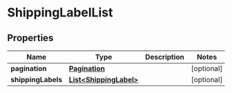 
# ShippingLabelList

## Properties
Name | Type | Description | Notes
------------ | ------------- | ------------- | -------------
**pagination** | [**Pagination**](Pagination.md) |  |  [optional]
**shippingLabels** | [**List&lt;ShippingLabel&gt;**](ShippingLabel.md) |  |  [optional]



